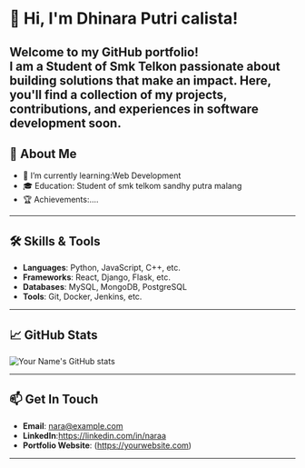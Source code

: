 # 👋 Hi, I'm Dhinara Putri calista!

**Welcome to my GitHub portfolio!**  
I am a Student of Smk Telkon passionate about building solutions that make an impact. Here, you'll find a collection of my projects, contributions, and experiences in software development soon.
---

## 📜 About Me

- 🌱 I’m currently learning:Web Development
- 🎓 Education: Student of smk telkom sandhy putra malang
- 🏆 Achievements:....
---

## 🛠️ Skills & Tools

- **Languages**: Python, JavaScript, C++, etc.
- **Frameworks**: React, Django, Flask, etc.
- **Databases**: MySQL, MongoDB, PostgreSQL
- **Tools**: Git, Docker, Jenkins, etc.

---

## 📈 GitHub Stats

![Your Name's GitHub stats](https://github-readme-stats.vercel.app/api?username=yourusername&show_icons=true&theme=radical)

---

## 📫 Get In Touch

- **Email**: nara@example.com
- **LinkedIn**:https://linkedin.com/in/naraa
- **Portfolio Website**: (https://yourwebsite.com)

---

